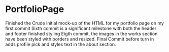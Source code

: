 # PortfolioPage
Finished the Crude initial mock-up of the HTML for my portfolio page on my first commit 
Sixth commit is a significant milestone with both the header and footer finished styling
Eigth commit, the images in the works section have been styled with borders and resized. 
Final Commit before turn in adds profile pick and styles text in the about section. 